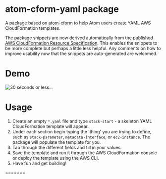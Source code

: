 # atom-cform-yaml package

A package based on [atom-cform](https://github.com/dgomesbr/atom-cform) to help Atom users create YAML AWS CloudFormation templates.

The package snippets are now derived automatically from the published [AWS CloudFormation Resource Specification](http://docs.aws.amazon.com/AWSCloudFormation/latest/UserGuide/cfn-resource-specification.html).  This enables the snippets to be more complete but perhaps a little less helpful. Any comments on how to improve usability now that the snippets are auto-generated are welcomed.

# Demo
![30 seconds or less...](http://www.giphy.com/gifs/xUPGcB7Ovwa7WbkS6A)

# Usage
1. Create an empty ```*.yaml``` file and type ```stack-start``` - a skeleton YAML CloudFormation template will appear.
2. Under each section begin typing the 'thing' you are trying to define, such as ```stack-parameter```, ```metadata-interface```, or ```ec2-instance```.  The package will populate the template for you.
3. Tab through the different fields and fill in your values.
4. Save the template and run it through the AWS CloudFormation console or deploy the template using the AWS CLI.
5. Have fun and get building!

=======
